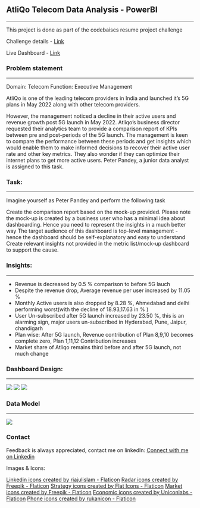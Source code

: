 ## AtliQo Telecom Data Analysis - PowerBI
___________________________________________________________________________________

This project is done as part of the codebaiscs resume project challenge

Challenge details - <a href="https://codebasics.io/event/codebasics-resume-project-challenge" >Link </a>

Live Dashboard - <a href="https://www.novypro.com/project/telecomaniketnayak" >Link </a>

### Problem statement
___________________________________________________________________________________

Domain: Telecom    Function: Executive Management

AtliQo is one of the leading telecom providers in India and launched it’s 5G plans in May 2022 along with other telecom providers.

However, the management noticed a decline in their active users and revenue growth post 5G launch in May 2022. Atliqo’s business director requested their analytics team to provide a comparison report of KPIs between pre and post-periods of the 5G launch. The management is keen to compare the performance between these periods and get insights which would enable them to make informed decisions to recover their active user rate and other key metrics. They also wonder if they can optimize their internet plans to get more active users. Peter Pandey, a junior data analyst is assigned to this task.

### Task:
____________________________________________________________________________________

Imagine yourself as Peter Pandey and perform the following task

Create the comparison report based on the mock-up provided. Please note the mock-up is created by a business user who has a minimal idea about dashboarding. Hence you need to represent the insights in a much better way
The target audience of this dashboard is top-level management - hence the dashboard should be self-explanatory and easy to understand
Create relevant insights not provided in the metric list/mock-up dashboard to support the cause.

### Insights:
____________________________________________________________________________________

- Revenue is decreased by 0.5 % comparison to before 5G lauch
- Despite the revenue drop, Average revenue per user increased by 11.05 %
- Monthly Active users is also dropped by 8.28 %, Ahmedabad and delhi performing worst(with the decline of 18.93,17.63 in % )
- User Un-subscribed after 5G launch increased by 23.50 %, this is an alarming sign, major users un-subscribed in Hyderabad, Pune, Jaipur, chandigarh
- Plan wise: After 5G launch, Revenue contribution of Plan 8,9,10 becomes complete zero, Plan 1,11,12 Contribution increases
- Market share of Atliqo remains third before and after 5G launch, not much change

### Dashboard Design:
_____________________________________________________________________________________
<img src = "https://github.com/aniketnayak994/Atliqo-Telecom-Data-Analysis/blob/main/Design/KPI.png" >
<img src = "https://github.com/aniketnayak994/Atliqo-Telecom-Data-Analysis/blob/main/Design/plan.png" >
<img src = "https://github.com/aniketnayak994/Atliqo-Telecom-Data-Analysis/blob/main/Design/market.png" >

### Data Model
_____________________________________________________________________________________
<img src = "https://github.com/aniketnayak994/Atliqo-Telecom-Data-Analysis/blob/main/Design/DataModel.png" >

### Contact

Feedback is always appreciated, contact me on linkedIn: 
<a href="https://www.linkedin.com/in/aniket-nayak-b00881194/" >Connect with me on Linkedin </a>

Images & Icons: 

<a href="https://www.flaticon.com/free-icons/linkedin" title="linkedin icons">Linkedin icons created by riajulislam - Flaticon</a>
<a href="https://www.flaticon.com/free-icons/radar" title="radar icons">Radar icons created by Freepik - Flaticon</a>
<a href="https://www.flaticon.com/free-icons/strategy" title="strategy icons">Strategy icons created by Flat Icons - Flaticon</a>
<a href="https://www.flaticon.com/free-icons/market" title="market icons">Market icons created by Freepik - Flaticon</a>
<a href="https://www.flaticon.com/free-icons/economic" title="economic icons">Economic icons created by Uniconlabs - Flaticon</a>
<a href="https://www.flaticon.com/free-icons/phone" title="phone icons">Phone icons created by rukanicon - Flaticon</a>
